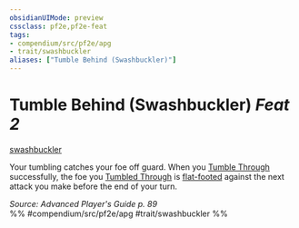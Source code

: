 ```yaml
---
obsidianUIMode: preview
cssclass: pf2e,pf2e-feat
tags:
- compendium/src/pf2e/apg
- trait/swashbuckler
aliases: ["Tumble Behind (Swashbuckler)"]
---
```

# Tumble Behind (Swashbuckler)  *Feat 2*  
[swashbuckler](rules/traits/swashbuckler-apg.md)  


Your tumbling catches your foe off guard. When you [Tumble Through](rules/actions/tumble-through.md) successfully, the foe you [Tumbled Through](rules/actions/tumble-through.md) is [flat-footed](rules/conditions.md#Flat-footed) against the next attack you make before the end of your turn.

*Source: Advanced Player's Guide p. 89*  
%% #compendium/src/pf2e/apg #trait/swashbuckler %%